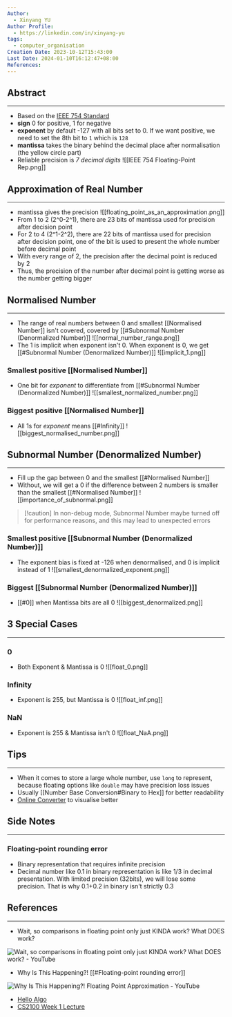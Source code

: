 ```yaml
---
Author:
  - Xinyang YU
Author Profile:
  - https://linkedin.com/in/xinyang-yu
tags:
  - computer_organisation
Creation Date: 2023-10-12T15:43:00
Last Date: 2024-01-10T16:12:47+08:00
References: 
---
```

## Abstract
---
- Based on the [IEEE 754 Standard](https://en.wikipedia.org/wiki/IEEE_754)
- **sign** 0 for positive, 1 for negative
- **exponent** by default -127 with all bits set to 0. If we want positive, we need to set the 8th bit to `1` which is `128`
- **mantissa** takes the binary behind the decimal place after normalisation (the yellow circle part) 
- Reliable precision is *7 decimal digits*
![[IEEE 754 Floating-Point Rep.png]]


## Approximation of Real Number
---
- mantissa gives the precision
![[floating_point_as_an_approximation.png]]
- From 1 to 2 (2^0-2^1), there are 23 bits of mantissa used for precision after decision point
- For 2 to 4 (2^1-2^2), there are 22 bits of mantissa used for precision after decision point, one of the bit is used to present the whole number before decimal point
- With every range of 2, the precision after the decimal point is reduced by 2
- Thus, the precision of the number after decimal point is getting worse as the number getting bigger


## Normalised Number
---
- The range of real numbers between 0 and smallest [[Normalised Number]] isn't covered, covered by [[#Subnormal Number (Denormalized Number)]]
![[normal_number_range.png]]
- The 1 is implicit when exponent isn't 0. When exponent is 0, we get [[#Subnormal Number (Denormalized Number)]]
![[implicit_1.png]]
### Smallest positive [[Normalised Number]]
- One bit for *exponent* to differentiate from [[#Subnormal Number (Denormalized Number)]]
![[smallest_normalized_number.png]]
### Biggest positive [[Normalised Number]]
- All 1s for *exponent* means [[#Infinity]]
![[biggest_normalised_number.png]]


## Subnormal Number (Denormalized Number)
---
- Fill up the gap between 0 and the smallest [[#Normalised Number]]
- Without, we will get a 0 if the difference between 2 numbers is smaller than the smallest [[#Normalised Number]]
 ![[importance_of_subnormal.png]]
 >[!caution] In non-debug mode, Subnormal Number maybe turned off for performance reasons, and this may lead to unexpected errors
### Smallest positive [[Subnormal Number (Denormalized Number)]]
- The exponent bias is fixed at -126 when denormalised, and 0 is implicit instead of 1
![[smallest_denormalized_exponent.png]] 

### Biggest [[Subnormal Number (Denormalized Number)]]
- [[#0]] when Mantissa bits are all 0
![[biggest_denormalized.png]]




## 3 Special Cases
---
### 0
- Both Exponent & Mantissa is 0
![[float_0.png]]

### Infinity
- Exponent is 255, but Mantissa is 0
![[float_inf.png]]

### NaN
- Exponent is 255 & Mantissa isn't 0
![[float_NaA.png]]

## Tips 
---
- When it comes to store a large whole number, use `long` to represent, because floating options like `double` may have precision loss issues
- Usually [[Number Base Conversion#Binary to Hex]] for better readability 
 - [Online Converter](https://www.h-schmidt.net/FloatConverter/IEEE754.html) to visualise better

## Side Notes
---
### Floating-point rounding error
- Binary representation that requires infinite precision 
- Decimal number like 0.1 in binary representation is like 1/3 in decimal presentation. With limited precision (32bits), we will lose some precision. That is why 0.1+0.2 in binary isn't strictly 0.3

## References 
---
- Wait, so comparisons in floating point only just KINDA work? What DOES work?

![Wait, so comparisons in floating point only just KINDA work? What DOES work? - YouTube](https://youtu.be/Oo89kOv9pVk?si=noZ4DOmQWjy7uEsp)

- Why Is This Happening?! [[#Floating-point rounding error]]

![Why Is This Happening?! Floating Point Approximation - YouTube](https://youtu.be/2gIxbTn7GSc?si=vEfOf70rThDTwYOj)

-  [Hello Algo](https://www.hello-algo.com/chapter_data_structure/number_encoding/#332)
- [CS2100 Week 1 Lecture](https://www.comp.nus.edu.sg/~cs2100/2_resources/lectures.html)